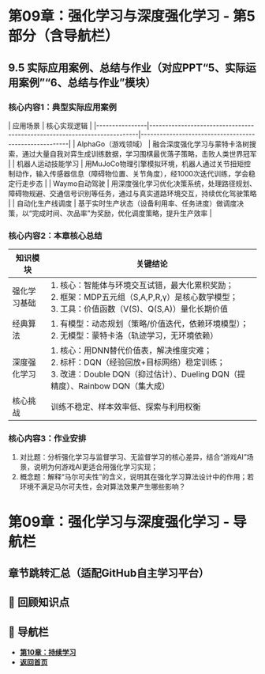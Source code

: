 # 第09章：强化学习与深度强化学习 - 第5部分（含导航栏）
## 9.5 实际应用案例、总结与作业（对应PPT“5、实际运用案例”“6、总结与作业”模块）  
### 核心内容1：典型实际应用案例  
| 应用场景       | 核心实现逻辑                                                             | 
|----------------|--------------------------------------------------------------------------|-------------------------------------------------------|
| AlphaGo（游戏领域） | 融合深度强化学习与蒙特卡洛树搜索，通过大量自我对弈生成训练数据，学习围棋最优落子策略，击败人类世界冠军 | 
| 机器人运动技能学习 | 用MuJoCo物理引擎模拟环境，机器人通过关节扭矩控制动作，输入传感器信息（障碍物位置、关节角度），经1000次迭代训练，学会稳定行走步态 |
| Waymo自动驾驶 | 用深度强化学习优化决策系统，处理路径规划、障碍物规避、交通信号识别等任务，通过与真实道路环境交互，持续优化驾驶策略 |
| 自动化生产线调度 | 基于实时生产状态（设备利用率、任务进度）做调度决策，以“完成时间、次品率”为奖励，优化调度策略，提升生产效率 | 

### 核心内容2：本章核心总结  
| 知识模块       | 关键结论                                                                 | 
|----------------|--------------------------------------------------------------------------|
| 强化学习基础   | 1. 核心：智能体与环境交互试错，最大化累积奖励；<br>2. 框架：MDP五元组（S,A,P,R,γ）是核心数学模型；<br>3. 工具：价值函数（V(S)、Q(S,A)）量化长期价值 |
| 经典算法       | 1. 有模型：动态规划（策略/价值迭代，依赖环境模型）；<br>2. 无模型：蒙特卡洛（轨迹学习，无环境依赖） | 
| 深度强化学习   | 1. 核心：用DNN替代价值表，解决维度灾难；<br>2. 标杆：DQN（经验回放+目标网络）稳定训练；<br>3. 改进：Double DQN（抑过估计）、Dueling DQN（提精度）、Rainbow DQN（集大成） | 
| 核心挑战       | 训练不稳定、样本效率低、探索与利用权衡                                     |

### 核心内容3：作业安排  
1. 对比题：分析强化学习与监督学习、无监督学习的核心差异，结合“游戏AI”场景，说明为何游戏AI更适合用强化学习实现；  
2. 概念题：解释“马尔可夫性”的含义，说明其在强化学习算法设计中的作用；若环境不满足马尔可夫性，会对算法效果产生哪些影响？  

# 第09章：强化学习与深度强化学习 - 导航栏
## 章节跳转汇总（适配GitHub自主学习平台）  
## 📝 回顾知识点
## 🚀 导航栏  
- **[第10章：持续学习](../Chater10/chter01.md)**  
- **[返回首页](../../index.md)**
